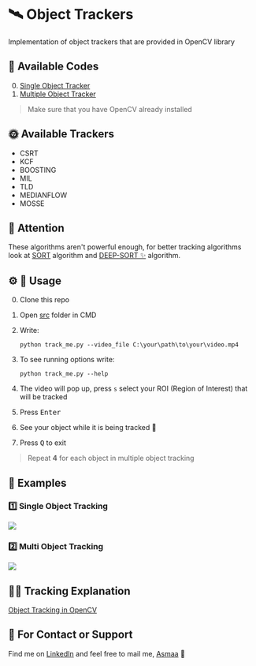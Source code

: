 # 🛰 Object Trackers
Implementation of object trackers that are provided in OpenCV library

## 🎈 Available Codes
0. [Single Object Tracker](/src/track_me.py)
0. [Multiple Object Tracker](/src/track_us.py)
 
> Make sure that you have OpenCV already installed

## 🌞 Available Trackers
* CSRT
* KCF
* BOOSTING
* MIL
* TLD
* MEDIANFLOW
* MOSSE

## 🚧 Attention 
These algorithms aren't powerful enough, for better tracking algorithms look at [SORT](https://github.com/abewley/sort) algorithm and [DEEP-SORT ✨](https://github.com/nwojke/deep_sort) algorithm.

## ⚙ 🔩 Usage
0. Clone this repo
0. Open [src](/src) folder in CMD
0. Write:
   
    `python track_me.py --video_file C:\your\path\to\your\video.mp4`

0. To see running options write:
   
   `python track_me.py --help`

0. The video will pop up, press `s` select your ROI (Region of Interest) that will be tracked
0. Press <kbd>Enter</kbd>
0. See your object while it is being tracked 🤗
0. Press <kbd>Q</kbd> to exit  

> Repeat **4** for each object in multiple object tracking

## 👀 Examples

### 1️⃣ Single Object Tracking
![](./res/single_output.gif)


### 2️⃣ Multi Object Tracking
![](./res/multi_output.gif)


## 👩‍🏫 Tracking Explanation
[Object Tracking in OpenCV](https://ehsangazar.com/object-tracking-with-opencv-fd18ccdd7369)

## 💼 For Contact or Support
Find me on [LinkedIn](https://www.linkedin.com/in/asmaamirkhan/) and feel free to mail me, [Asmaa](mailto:asmaamirkhan.am@gmail.com) 🦋
